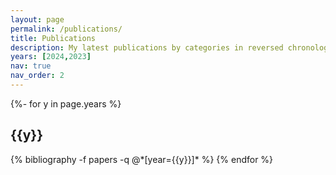 ```yaml
---
layout: page
permalink: /publications/
title: Publications
description: My latest publications by categories in reversed chronological order.
years: [2024,2023]
nav: true
nav_order: 2
---
```

<!-- _pages/publications.md -->
<div class="publications">

{%- for y in page.years %}
  <h2 class="year">{{y}}</h2>
  {% bibliography -f papers -q @*[year={{y}}]* %}
{% endfor %}

</div>
